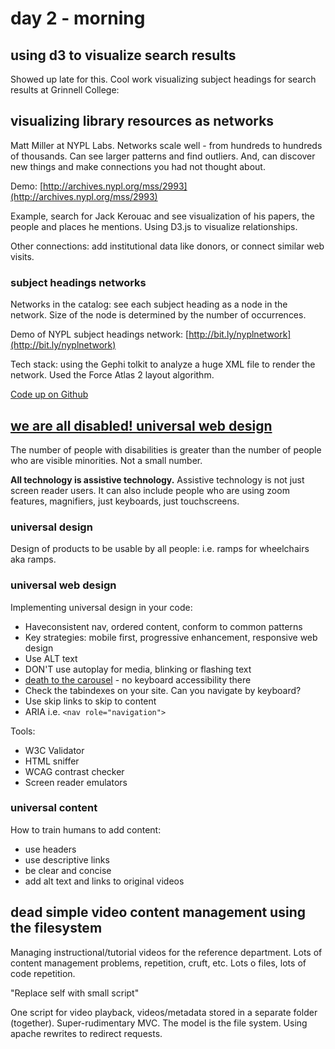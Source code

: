 # day 2 - morning

## using d3 to visualize search results

Showed up late for this. Cool work visualizing subject headings for search results at Grinnell College: 

## visualizing library resources as networks

Matt Miller at NYPL Labs. Networks scale well - from hundreds to hundreds of thousands. Can see larger patterns and find outliers. And, can discover new things and make connections you had not thought about.

Demo: [http://archives.nypl.org/mss/2993](http://archives.nypl.org/mss/2993)

Example, search for Jack Kerouac and see visualization of his papers, the people and places he mentions. Using D3.js to visualize relationships.

Other connections: add institutional data like donors, or connect similar web visits.

### subject headings networks

Networks in the catalog: see each subject heading as a node in the network. Size of the node is determined by the number of occurrences.

Demo of NYPL subject headings network: [http://bit.ly/nyplnetwork](http://bit.ly/nyplnetwork)

Tech stack: using the Gephi tolkit to analyze a huge XML file to render the network. Used the Force Atlas 2 layout algorithm.

[Code up on Github](http://github.com/thisismattmiller/catalog-network)

## [we are all disabled! universal web design](http://bit.ly/c4l14-arty)

The number of people with disabilities is greater than the number of people who are visible minorities. Not a small number. 

**All technology is assistive technology.** Assistive technology is not just screen reader users. It can also include people who are using zoom features, magnifiers, just keyboards, just touchscreens. 

### universal design

Design of products to be usable by all people: i.e. ramps for wheelchairs aka ramps.

### universal web design

Implementing universal design in your code:

 - Haveconsistent nav, ordered content, conform to common patterns
 - Key strategies: mobile first, progressive enhancement, responsive web design
 - Use ALT text
 - DON'T use autoplay for media, blinking or flashing text
 - [death to the carousel](http://shouldiuseacarousel.com) - no keyboard accessibility there
 - Check the tabindexes on your site. Can you navigate by keyboard?
 - Use skip links to skip to content
 - ARIA i.e. `<nav role="navigation">`

Tools:

 - W3C Validator
 - HTML sniffer
 - WCAG contrast checker
 - Screen reader emulators

### universal content

How to train humans to add content:

 - use headers
 - use descriptive links
 - be clear and concise
 - add alt text and links to original videos

## dead simple video content management using the filesystem

Managing instructional/tutorial videos for the reference department. Lots of content management problems, repetition, cruft, etc. Lots o files, lots of code repetition.

"Replace self with small script"

One script for video playback, videos/metadata stored in a separate folder (together). Super-rudimentary MVC. The model is the file system. Using apache rewrites to redirect requests.